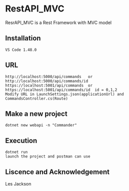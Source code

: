 # RestAPI_MVC
ResrAPI_MVC is a Rest Framework with MVC model

## Installation
```
VS Code 1.48.0
```
## URL
```
http://localhost:5000/api/commands   or http://localhost:5000/api/commands/id  
https://localhost:5001/api/commands  or https://localhost:5001/api/commands/id  id = 0,1,2
Modify URL in LaunchSettings.json(applicationUrl) and CommandsController.cs(Route)
```
## Make a new project
```
dotnet new webapi -n "Commander"
```
## Execution
```
dotnet run
launch the project and postman can use
```
## Liscence and Acknowledgement
Les Jackson 
